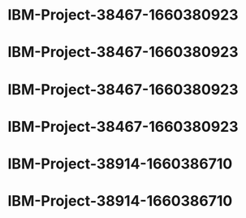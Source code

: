# IBM-Project-38467-1660380923
# IBM-Project-38467-1660380923
# IBM-Project-38467-1660380923
# IBM-Project-38467-1660380923
# IBM-Project-38914-1660386710
# IBM-Project-38914-1660386710
